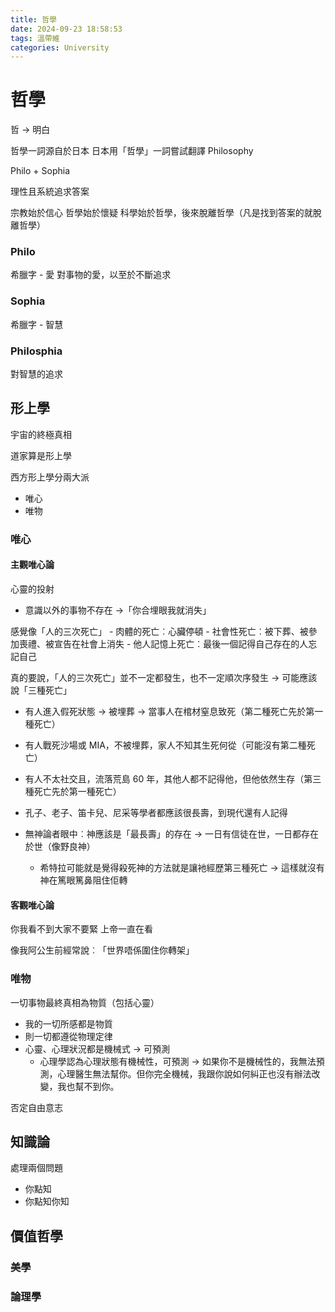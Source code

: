 ```yaml
---
title: 哲學
date: 2024-09-23 18:58:53
tags: 溫帶維
categories: University
---
```


# 哲學

哲 -> 明白

哲學一詞源自於日本
日本用「哲學」一詞嘗試翻譯 Philosophy

Philo + Sophia

理性且系統追求答案

宗教始於信心
哲學始於懷疑
科學始於哲學，後來脫離哲學（凡是找到答案的就脫離哲學）

### Philo

希臘字 - 愛
對事物的愛，以至於不斷追求

### Sophia

希臘字 - 智慧

### Philosphia

對智慧的追求

## 形上學

宇宙的終極真相

道家算是形上學

西方形上學分兩大派

- 唯心
- 唯物

### 唯心

#### 主觀唯心論

心靈的投射

- 意識以外的事物不存在 →「你合埋眼我就消失」

感覺像「人的三次死亡」 - 肉體的死亡︰心臟停頓 - 社會性死亡︰被下葬、被參加喪禮、被宣告在社會上消失 - 他人記憶上死亡︰最後一個記得自己存在的人忘記自己

真的要說，「人的三次死亡」並不一定都發生，也不一定順次序發生 → 可能應該說「三種死亡」

- 有人進入假死狀態 → 被埋葬 → 當事人在棺材窒息致死（第二種死亡先於第一種死亡）
- 有人戰死沙場或 MIA，不被埋葬，家人不知其生死何從（可能沒有第二種死亡）
- 有人不太社交且，流落荒島 60 年，其他人都不記得他，但他依然生存（第三種死亡先於第一種死亡）

- 孔子、老子、笛卡兒、尼采等學者都應該很長壽，到現代還有人記得
- 無神論者眼中︰神應該是「最長壽」的存在 → 一日有信徒在世，一日都存在於世（像野良神）
  - 希特拉可能就是覺得殺死神的方法就是讓衪經歷第三種死亡 → 這樣就沒有神在篤眼篤鼻阻住佢轉

#### 客觀唯心論

你我看不到大家不要緊
上帝一直在看

像我阿公生前經常說︰「世界唔係圍住你轉架」

### 唯物

一切事物最終真相為物質（包括心靈）

- 我的一切所感都是物質
- 則一切都遵從物理定律
- 心靈、心理狀況都是機械式 -> 可預測
  - 心理學認為心理狀態有機械性，可預測 -> 如果你不是機械性的，我無法預測，心理醫生無法幫你。但你完全機械，我跟你說如何糾正也沒有辦法改變，我也幫不到你。

否定自由意志

## 知識論

處理兩個問題

- 你點知
- 你點知你知

## 價值哲學

### 美學

### 論理學
